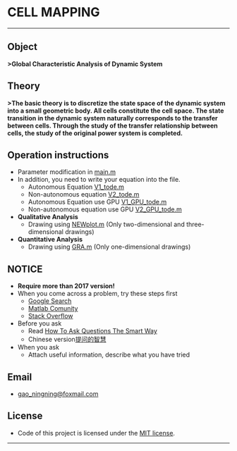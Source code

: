 # CELL MAPPING
---------------------------------------------------------------------

## Object

**>Global Characteristic Analysis of Dynamic System**

## Theory

**>The basic theory is to discretize the state space of the dynamic system into a small geometric body. All cells constitute the cell space. The state transition in the dynamic system naturally corresponds to the transfer between cells. Through the study of the transfer relationship between cells, the study of the original power system is completed.**

## Operation instructions

- Parameter modification in [main.m](CODE/main.m)
- In addition, you need to write your equation into the file.
  - Autonomous Equation [V1_tode.m](CODE/V1_tode.m)
  - Non-autonomous equation [V2_tode.m](CODE/V2_tode.m)
  - Autonomous Equation use GPU [V1_GPU_tode.m](CODE/V1_GPU_tode.m)
  - Non-autonomous equation use GPU [V2_GPU_tode.m](CODE/V2_GPU_tode.m)
- **Qualitative Analysis**
  - Drawing using [NEWplot.m](CODE/NEWplot.m) (Only two-dimensional and three-dimensional drawings)
- **Quantitative Analysis** 
  - Drawing using [GRA.m](CODE/GRA.m) (Only one-dimensional drawings)

## NOTICE

- **Require more than 2017 version!**
- When you come across a problem, try these steps first
  - [Google Search](https://www.google.com/)
  - [Matlab Comunity](https://www.mathworks.com/matlabcentral/?s_tid=gn_mlc)
  - [Stack Overflow](https://stackoverflow.com/)
- Before you ask
  - Read [How To Ask Questions The Smart Way](http://www.catb.org/~esr/faqs/smart-questions.html)
  - Chinese version[提问的智慧](https://github.com/tvvocold/How-To-Ask-Questions-The-Smart-Way)
- When you ask
  - Attach useful information, describe what you have tried
  
## Email

- gao_ningning@foxmail.com

## License

- Code of this project is licensed under the [MIT license](LICENSE).

---------------------------------------------------------------------------------------------------------
